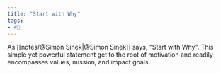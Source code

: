 ```yaml
---
title: "Start with Why"
tags:
- #🌱
---
```


As [[notes/@Simon Sinek|@Simon Sinek]] says, "Start with Why". This simple yet powerful statement get to the root of motivation and readily encompasses values, mission, and impact goals.